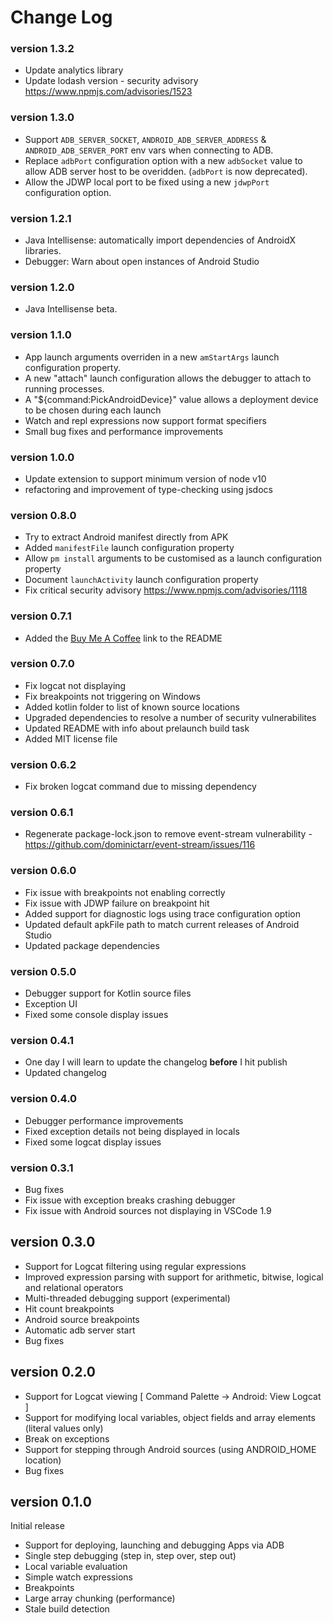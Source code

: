 # Change Log

### version 1.3.2
* Update analytics library
* Update lodash version - security advisory https://www.npmjs.com/advisories/1523

### version 1.3.0
* Support `ADB_SERVER_SOCKET`, `ANDROID_ADB_SERVER_ADDRESS` & `ANDROID_ADB_SERVER_PORT` env vars when connecting to ADB.
* Replace `adbPort` configuration option with a new `adbSocket` value to allow ADB server host to be overidden. (`adbPort` is now deprecated).
* Allow the JDWP local port to be fixed using a new `jdwpPort` configuration option.

### version 1.2.1
* Java Intellisense: automatically import dependencies of AndroidX libraries.
* Debugger: Warn about open instances of Android Studio

### version 1.2.0
* Java Intellisense beta.

### version 1.1.0
* App launch arguments overriden in a new `amStartArgs` launch configuration property.
* A new "attach" launch configuration allows the debugger to attach to running processes.
* A "${command:PickAndroidDevice}" value allows a deployment device to be chosen during each launch
* Watch and repl expressions now support format specifiers
* Small bug fixes and performance improvements

### version 1.0.0
* Update extension to support minimum version of node v10
* refactoring and improvement of type-checking using jsdocs

### version 0.8.0
* Try to extract Android manifest directly from APK
* Added `manifestFile` launch configuration property
* Allow `pm install` arguments to be customised as a launch configuration property
* Document `launchActivity` launch configuration property
* Fix critical security advisory https://www.npmjs.com/advisories/1118

### version 0.7.1
* Added the [Buy Me A Coffee](https://www.buymeacoffee.com/adelphes) link to the README

### version 0.7.0
* Fix logcat not displaying
* Fix breakpoints not triggering on Windows
* Added kotlin folder to list of known source locations
* Upgraded dependencies to resolve a number of security vulnerabilites
* Updated README with info about prelaunch build task
* Added MIT license file

### version 0.6.2
* Fix broken logcat command due to missing dependency

### version 0.6.1
* Regenerate package-lock.json to remove event-stream vulnerability - https://github.com/dominictarr/event-stream/issues/116

### version 0.6.0
* Fix issue with breakpoints not enabling correctly
* Fix issue with JDWP failure on breakpoint hit
* Added support for diagnostic logs using trace configuration option
* Updated default apkFile path to match current releases of Android Studio
* Updated package dependencies

### version 0.5.0
* Debugger support for Kotlin source files
* Exception UI
* Fixed some console display issues

### version 0.4.1
* One day I will learn to update the changelog **before** I hit publish
* Updated changelog

### version 0.4.0
* Debugger performance improvements
* Fixed exception details not being displayed in locals
* Fixed some logcat display issues

### version 0.3.1
* Bug fixes
* Fix issue with exception breaks crashing debugger
* Fix issue with Android sources not displaying in VSCode 1.9

## version 0.3.0
* Support for Logcat filtering using regular expressions
* Improved expression parsing with support for arithmetic, bitwise, logical and relational operators
* Multi-threaded debugging support (experimental)
* Hit count breakpoints
* Android source breakpoints
* Automatic adb server start
* Bug fixes

## version 0.2.0
* Support for Logcat viewing [ Command Palette -> Android: View Logcat ]
* Support for modifying local variables, object fields and array elements (literal values only)
* Break on exceptions
* Support for stepping through Android sources (using ANDROID_HOME location)
* Bug fixes

## version 0.1.0
Initial release  
* Support for deploying, launching and debugging Apps via ADB
* Single step debugging (step in, step over, step out)
* Local variable evaluation
* Simple watch expressions
* Breakpoints
* Large array chunking (performance)
* Stale build detection
